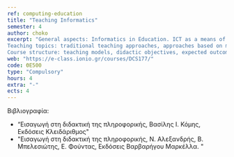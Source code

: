 ```yaml
---
ref: computing-education
title: "Teaching Informatics"
semester: 4
author: choko
excerpt: "General aspects: Informatics in Education. ICT as a means of knowledge, research and learning in various scientific disciplines. Basic concepts and terminology used in the teaching of Informatics.
Teaching topics: traditional teaching approaches, approaches based on modern learning theories, learning disabilities in basic concepts of Informatics, examples of lesson plans and activities.
Course structure: teaching models, didactic objectives, expected outcomes, instructional techniques, design of teaching. Assessment: aims and objectives, functions, assessment/evaluation tools, feedback. Teaching problems and teaching interventions in the use of ICT. IT Teaching for students with disabilities and/or special needs. Use of the Internet for covering student’s educational needs and lifelong learning. Distance learning via new technologies. Acquaintance with basic pedagogical theories. Informatics in education. Policies and incorporation of informatics  in the educational systems of Greece and other European countries."
web: "https://e-class.ionio.gr/courses/DCS177/"
code: ΘΕ500
type: "Compulsory"
hours: 4
extra: "-"
ects: 4
---
```



Βιβλιογραφία: 
  - “Εισαγωγή στη διδακτική της πληροφορικής, Βασίλης Ι. Κόμης, Εκδόσεις Κλειδάριθμος"
  - "Εισαγωγή στη διδακτική της πληροφορικής, Ν. Αλεξανδρής, Β. Μπελεσιώτης, Ε. Φούντας, Εκδόσεις Βαρβαρήγου Μαρκέλλα.
 "
